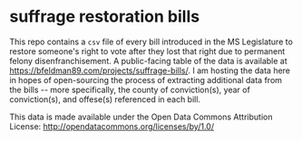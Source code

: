 # suffrage restoration bills

This repo contains a `csv` file of every bill introduced in the MS Legislature to restore someone's right to vote after they lost that right due to permanent felony disenfranchisement. A public-facing table of the data is available at https://bfeldman89.com/projects/suffrage-bills/. I am hosting the data here in hopes of open-sourcing the process of extracting additional data from the bills -- more specifically, the county of conviction(s), year of conviction(s), and offese(s) referenced in each bill. 

This data is made available under the Open Data Commons Attribution License: http://opendatacommons.org/licenses/by/1.0/
